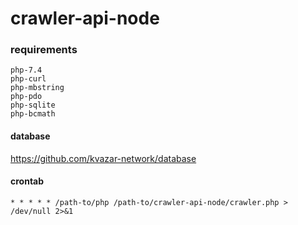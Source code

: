 # crawler-api-node

### requirements
```
php-7.4
php-curl
php-mbstring
php-pdo
php-sqlite
php-bcmath
```
#### database

https://github.com/kvazar-network/database

#### crontab
```
* * * * * /path-to/php /path-to/crawler-api-node/crawler.php > /dev/null 2>&1
```

